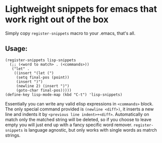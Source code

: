 Lightweight snippets for emacs that work right out of the box
===
Simply copy `register-snippets` macro to your .emacs, that's all.

## Usage:

```elisp
(register-snippets lisp-snippets
  (;; (<word to match> . (<commands>))
   ("let" .
    ((insert "(let (")
     (setq final-pos (point))
     (insert ")")
     (newline 2) (insert ")")
     (goto-char final-pos)))))
(define-key lisp-mode-map (kbd "C-t") 'lisp-snippets)
```

Essentially you can write any valid elisp expressions in `<commands>` block.
The only special command provided is `(newline <diff>)`, it inserts a new line and indents it by `<previous line indent>+<diff>`.
Automatically on match only the matched string will be deleted, so if you choose to leave <commands> empty you will just end up with a fancy specific word remover.
`register-snippets` is language agnostic, but only works with single words as matrch strings.

